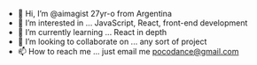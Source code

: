 - 👋 Hi, I’m @aimagist 27yr-o from Argentina
- 👀 I’m interested in ... JavaScript, React, front-end development
- 🌱 I’m currently learning ... React in depth
- 💞️ I’m looking to collaborate on ... any sort of project
- 📫 How to reach me ... just email me pocodance@gmail.com

<!---
accesse-d/accesse-d is a ✨ special ✨ repository because its `README.md` (this file) appears on your GitHub profile.
You can click the Preview link to take a look at your changes.
--->
